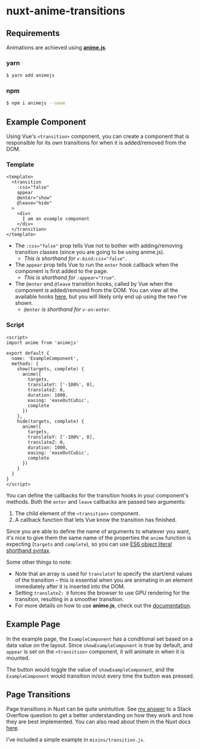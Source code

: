 # nuxt-anime-transitions

## Requirements

Animations are achieved using **[anime.js](https://animejs.com/)**.

### yarn
```bash
$ yarn add animejs
```

### npm
```bash
$ npm i animejs --save
```

## Example Component

Using Vue's `<transition>` component, you can create a component that is responsible for its own transitions for when it is added/removed from the DOM.

### Template

```vue
<template>
  <transition
    :css="false"
    appear
    @enter="show"
    @leave="hide"
  >
    <div>
      I am an example component
    </div>
  </transition>
</template>
```

* The `:css="false"` prop tells Vue not to bother with adding/removing transition classes (since you are going to be using anime.js).
    - *This is shorthand for `v-bind:css="false"`.*
* The `appear` prop tells Vue to run the `enter` hook callback when the component is first added to the page.
    - *This is shorthand for `:appear="true"`.*
* The `@enter` and `@leave` transition hooks, called by Vue when the component is added/removed from the DOM. You can view all the available hooks [here](https://vuejs.org/v2/guide/transitions.html#JavaScript-Hooks), but you will likely only end up using the two I've shown.
    - *`@enter` is shorthand for `v-on:enter`.*

### Script

```vue
<script>
import anime from 'animejs'

export default {
  name: 'ExampleComponent',
  methods: {
    show(targets, complete) {
      anime({
        targets,
        translateY: ['-100%', 0],
        translateZ: 0,
        duration: 1000,
        easing: 'easeOutCubic',
        complete
      })
    },
    hide(targets, complete) {
      anime({
        targets,
        translateY: ['-100%', 0],
        translateZ: 0,
        duration: 1000,
        easing: 'easeOutCubic',
        complete
      })
    }
  }
}
</script>
```

You can define the callbacks for the transition hooks in your component's methods. Both the `enter` and `leave` callbacks are passed two arguments:
1. The child element of the `<transition>` component.
2. A callback function that lets Vue know the transition has finished.

Since you are able to define the name of arguments to whatever you want, it's nice to give them the same name of the properties the `anime` function is expecting (`targets` and `complete`), so you can use [ES6 object literal shorthand syntax](https://eslint.org/docs/rules/object-shorthand).

Some other things to note:
* Note that an array is used for `translateY` to specify the start/end values of the transition – this is essential when you are animating in an element immediately after it is inserted into the DOM.
* Setting `translateZ: 0` forces the browser to use GPU rendering for the transition, resulting in a smoother transition.
* For more details on how to use **anime.js**, check out the [documentation](https://animejs.com/documentation).

## Example Page

In the example page, the `ExampleComponent` has a conditional set based on a data value on the layout. Since `showExampleComponent` is true by default, and `appear` is set on the `<transition>` component, it will animate in when it is mounted.

The button would toggle the value of `showExampleComponent`, and the `ExampleComponent` would transition in/out every time the button was pressed.

## Page Transitions

Page transitions in Nuxt can be quite unintuitive. See [my answer](https://stackoverflow.com/questions/53721442/nuxt-js-page-transitions-leave-never-executing/54759849#54759849) to a Stack Overflow question to get a better understanding on how they work and how they are best implemented. You can also read about them in the Nuxt docs [here](https://nuxtjs.org/api/pages-transition/).

I've included a simple example in `mixins/transition.js`.
